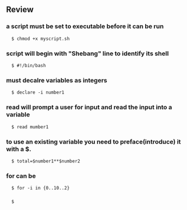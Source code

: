 ## Review

### a script must be set to executable before it can be run 
```
  $ chmod +x myscript.sh
```

### script will begin with "Shebang" line to identify its shell
```
  $ #!/bin/bash
```

### must decalre variables as integers 
```
  $ declare -i number1
```

### read will prompt a user for input and read the input into a variable 
```
  $ read mumber1
```

### to use an existing variable you need to preface(introduce) it with a $. 
```
  $ total=$number1**$number2
```

### for can be 
```
  $ for -i in {0..10..2}
```

###
```
  $
```
